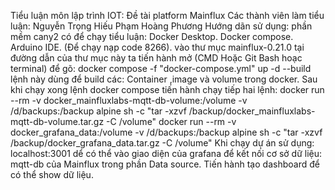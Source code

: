 Tiểu luận môn lập trình IOT: Đề tài platform Mainflux
Các thành viên làm tiểu luận:
Nguyễn Trọng Hiếu
Phạm Hoàng Phương
Hướng dãn sử dụng:
phần mềm cany2 có để chạy tiểu luận:
Docker Desktop.
Docker compose.
Arduino IDE. (Để chạy nạp code 8266).
vào thư mục mainflux-0.21.0
tại đường dẫn của thư mục này ta tiến hành mở (CMD Hoặc Git Bash hoạc terminal) để gõ: docker compose -f "docker-compose.yml" up -d --build lệnh này dùng để build các: Container ,image và volume trong docker.
Sau khi chạy xong lệnh docker compose tiến hành chạy tiếp hai lệnh:
docker run --rm -v docker_mainfluxlabs-mqtt-db-volume:/volume -v /d/backups:/backup alpine sh -c "tar -xzvf /backup/docker_mainfluxlabs-mqtt-db-volume.tar.gz -C /volume"
docker run --rm -v docker_grafana_data:/volume -v /d/backups:/backup alpine sh -c "tar -xzvf /backup/docker_grafana_data.tar.gz -C /volume"
Khi chạy dự án sử dụng: localhost:3001 dể có thể vào giao diện của grafana để kết nối cơ sở dữ liệu: mqtt-db của Mainflux trong phần Data source. Tiến hành tạo dashboard để có thể show dữ liệu.
